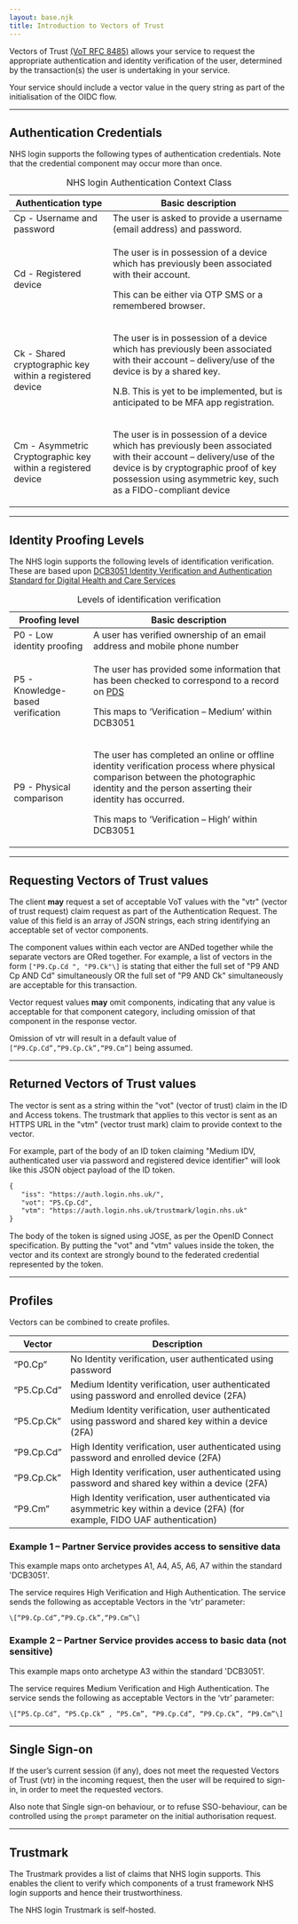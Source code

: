 ```yaml
---
layout: base.njk
title: Introduction to Vectors of Trust
---
```


Vectors of Trust [(VoT RFC 8485)](https://tools.ietf.org/html/rfc8485) allows your service to request the appropriate authentication and identity verification of the user, determined by the transaction(s) the user is undertaking in your service.

Your service should include a vector value in the query string as part of the initialisation of the OIDC flow. 

---

## Authentication Credentials

NHS login supports the following types of authentication credentials. Note that the credential component may occur more than once.

<div class="nhsuk-table-responsive">
  <table class="nhsuk-table">
    <caption class="nhsuk-table__caption">NHS login Authentication Context Class</caption>
    <thead class="nhsuk-table__head">
      <tr class="nhsuk-table__row">
        <th class="nhsuk-table__header" scope="col">Authentication type</th>
        <th class="nhsuk-table__header" scope="col">Basic description</th>
      </tr>
    </thead>
    <tbody class="nhsuk-table__body">
      <tr class="nhsuk-table__row">
        <td class="nhsuk-table__cell">Cp - Username and password</td>
        <td class="nhsuk-table__cell ">The user is asked to provide a username (email address) and password.</td>
      </tr>
      <tr class="nhsuk-table__row">
        <td class="nhsuk-table__cell">Cd - Registered device</td>
        <td class="nhsuk-table__cell "><p>The user is in possession of a device which has previously been associated with their account.</p><p>This can be either via OTP SMS or a remembered browser.</p></td>
      </tr>
      <tr class="nhsuk-table__row">
        <td class="nhsuk-table__cell">Ck - Shared cryptographic key within a registered device</td>
        <td class="nhsuk-table__cell "><p>The user is in possession of a device which has previously been associated with their account – delivery/use of the device is by a shared key.</p><p>N.B. This is yet to be implemented, but is anticipated to be MFA app registration.</p></td>
      </tr>
      <tr class="nhsuk-table__row">
        <td class="nhsuk-table__cell">Cm - Asymmetric Cryptographic key within a registered device</td>
        <td class="nhsuk-table__cell "><p>The user is in possession of a device which has previously been associated with their account – delivery/use of the device is by cryptographic proof of key possession using asymmetric key, such as a FIDO-compliant device</p></td>
      </tr>
    </tbody>
  </table>
</div>

---

## Identity Proofing Levels

The NHS login supports the following levels of identification verification. These are based upon [DCB3051 Identity Verification and
Authentication Standard for Digital Health and Care Services](https://digital.nhs.uk/data-and-information/information-standards/information-standards-and-data-collections-including-extractions/publications-and-notifications/standards-and-collections/dcb3051-identity-verification-and-authentication-standard-for-digital-health-and-care-services)


<div class="nhsuk-table-responsive">
  <table class="nhsuk-table">
    <caption class="nhsuk-table__caption">Levels of identification verification</caption>
    <thead class="nhsuk-table__head">
      <tr class="nhsuk-table__row">
        <th class="nhsuk-table__header" scope="col">Proofing level</th>
        <th class="nhsuk-table__header" scope="col">Basic description</th>
      </tr>
    </thead>
    <tbody class="nhsuk-table__body">
      <tr class="nhsuk-table__row">
        <td class="nhsuk-table__cell">P0 - Low identity proofing</td>
        <td class="nhsuk-table__cell ">A user has verified ownership of an email address and mobile phone number</td>
      </tr>
      <tr class="nhsuk-table__row">
        <td class="nhsuk-table__cell">P5 - Knowledge-based verification</td>
        <td class="nhsuk-table__cell "><p>The user has provided some information that has been checked to correspond to a record on <a href="https://digital.nhs.uk/services/demographics">PDS</a>
                <p>This maps to ‘Verification – Medium’ within DCB3051</p></td>
      </tr>
      <tr class="nhsuk-table__row">
        <td class="nhsuk-table__cell">P9 - Physical comparison</td>
        <td class="nhsuk-table__cell "><p>The user has completed an online or offline identity verification process where physical comparison between the photographic identity and the person asserting their identity has occurred.
<p>This maps to ‘Verification – High’ within DCB3051</p></td>
      </tr>
    </tbody>
  </table>
</div>

---

## Requesting Vectors of Trust values

The client **may** request a set of acceptable VoT values with the "vtr" (vector of trust request) claim request as part of the Authentication Request. The value of this field is an array of JSON strings, each string identifying an acceptable set of vector components.

The component values within each vector are ANDed together while the separate vectors are ORed together. For example, a list of vectors in the form `["P9.Cp.Cd ", "P9.Ck"\]` is stating that either the full set of "P9 AND Cp AND Cd" simultaneously OR the full set of "P9 AND Ck" simultaneously are acceptable for this transaction.

Vector request values **may** omit components, indicating that any value is acceptable for that component category, including omission of that component in the response vector.

Omission of vtr will result in a default value of `[“P9.Cp.Cd”,“P9.Cp.Ck”,“P9.Cm”]` being assumed.

---

## Returned Vectors of Trust values

The vector is sent as a string within the "vot" (vector of trust) claim in the ID and Access tokens. The trustmark that applies to this vector is sent as an HTTPS URL in the "vtm" (vector trust mark) claim to provide context to the vector.

For example, part of the body of an ID token claiming "Medium IDV, authenticated user via password and registered device identifier" will look like this JSON object payload of the ID token.

``` html
{
   "iss": "https://auth.login.nhs.uk/",
   "vot": "P5.Cp.Cd",
   "vtm": "https://auth.login.nhs.uk/trustmark/login.nhs.uk"
}
```

The body of the token is signed using JOSE, as per the OpenID Connect specification. By putting the "vot" and "vtm" values inside the token, the vector and its context are strongly bound to the federated credential represented by the token.

---

## Profiles

Vectors can be combined to create profiles.

| Vector     | Description                                                                                                                    |
| ---------- | ------------------------------------------------------------------------------------------------------------------------------ |
| “P0.Cp”    | No Identity verification, user authenticated using password                                                                    |
| “P5.Cp.Cd” | Medium Identity verification, user authenticated using password and enrolled device (2FA)                                      |
| “P5.Cp.Ck” | Medium Identity verification, user authenticated using password and shared key within a device (2FA)                           |
| “P9.Cp.Cd” | High Identity verification, user authenticated using password and enrolled device (2FA)                                        |
| “P9.Cp.Ck” | High Identity verification, user authenticated using password and shared key within a device (2FA)                             |
| “P9.Cm”    | High Identity verification, user authenticated via asymmetric key within a device (2FA) (for example, FIDO UAF authentication) |

### Example 1 – Partner Service provides access to sensitive data

This example maps onto archetypes A1, A4, A5, A6, A7 within the standard 'DCB3051'.

The service requires High Verification and High Authentication. The service sends the following as acceptable Vectors in the ‘vtr’ parameter:

`\[“P9.Cp.Cd”,“P9.Cp.Ck”,“P9.Cm”\]`

### Example 2 – Partner Service provides access to basic data (not sensitive)

This example maps onto archetype A3 within the standard 'DCB3051'.

The service requires Medium Verification and High Authentication. The service sends the following as acceptable Vectors in the ‘vtr’ parameter:

`\[“P5.Cp.Cd”, “P5.Cp.Ck” , “P5.Cm”, “P9.Cp.Cd”, “P9.Cp.Ck”, “P9.Cm”\]`

---

## Single Sign-on

If the user’s current session (if any), does not meet the requested Vectors of Trust (vtr) in the incoming request, then the user will be required to sign-in, in order to meet the requested vectors.

Also note that Single sign-on behaviour, or to refuse SSO-behaviour, can be controlled using the `prompt` parameter on the initial authorisation request.

---

## Trustmark

The Trustmark provides a list of claims that NHS login supports. This enables the client to verify which components of a trust framework NHS login supports and hence their trustworthiness.

The NHS login Trustmark is self-hosted.
